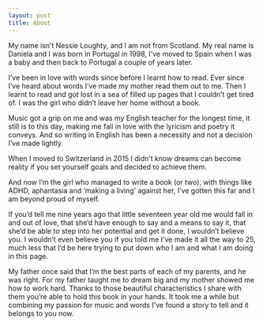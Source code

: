 ```yaml
---
layout: post
title: About
---
```


My name isn’t Nessie Loughty, and I am not from Scotland. My real name is Daniela and I was born in Portugal in 1998, I’ve moved to Spain when I was a baby and then back to Portugal a couple of years later.

I’ve been in love with words since before I learnt how to read. Ever since I’ve heard about words I’ve made my mother read them out to me. Then I learnt to read and got lost in a sea of filled up pages that I couldn’t get tired of. I was the girl who didn’t leave her home without a book.

Music got a grip on me and was my English teacher for the longest time, it still is to this day, making me fall in love with the lyricism and poetry it conveys. And so writing in English has been a necessity and not a decision I’ve made lightly.

When I moved to Switzerland in 2015 I didn’t know dreams can become reality if you set yourself goals and decided to achieve them.

And now I’m the girl who managed to write a book (or two), with things like ADHD, aphantasia and ‘making a living’ against her, I’ve gotten this far and I am beyond proud of myself.

If you’d tell me nine years ago that little seventeen year old me would fall in and out of love, that she’d have enough to say and a means to say it, that she’d be able to step into her potential and get it done, I wouldn’t believe you. I wouldn’t even believe you if you told me I’ve made it all the way to 25, much less that I’d be here trying to put down who I am and what I am doing in this page.

My father once said that I’m the best parts of each of my parents, and he was right. For my father taught me to dream big and my mother showed me how to work hard. Thanks to those beautiful characteristics I share with them you’re able to hold this book in your hands. It took me a while but combining my passion for music and words I’ve found a story to tell and it belongs to you now.
